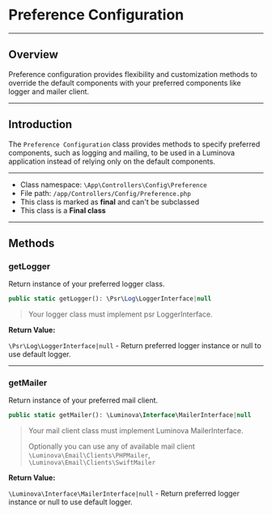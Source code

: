 # Preference Configuration

***

## Overview

Preference configuration provides flexibility and customization methods to override the default components with your preferred components like logger and mailer client.

***

## Introduction

The `Preference Configuration` class provides methods to specify preferred components, such as logging and mailing, to be used in a Luminova application instead of relying only on the default components.

***

* Class namespace: `\App\Controllers\Config\Preference`
* File path: `/app/Controllers/Config/Preference.php`
* This class is marked as **final** and can't be subclassed
* This class is a **Final class**

***
## Methods

### getLogger

Return instance of your preferred logger class.

```php
public static getLogger(): \Psr\Log\LoggerInterface|null
```

> Your logger class must implement psr LoggerInterface.

**Return Value:**

`\Psr\Log\LoggerInterface|null` - Return preferred logger instance or null to use default logger.

***

### getMailer

Return instance of your preferred mail client.

```php
public static getMailer(): \Luminova\Interface\MailerInterface|null
```

> Your mail client class must implement Luminova MailerInterface.
>
> Optionally you can use any of available mail client `\Luminova\Email\Clients\PHPMailer`, `\Luminova\Email\Clients\SwiftMailer`

**Return Value:**

`\Luminova\Interface\MailerInterface|null` - Return preferred logger instance or null to use default logger.
